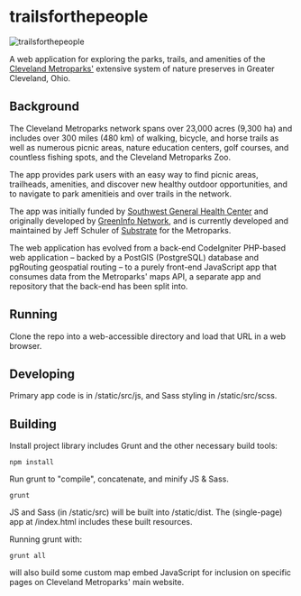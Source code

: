 trailsforthepeople
==================

![trailsforthepeople](https://raw.github.com/cleveland-metroparks/trailsforthepeople/master/static/images/misc/app-teaser.png)

A web application for exploring the parks, trails, and amenities of the [Cleveland Metroparks'](https://www.clevelandmetroparks.com/) extensive system of nature preserves in Greater Cleveland, Ohio.


Background
----------

The Cleveland Metroparks network spans over 23,000 acres (9,300 ha) and includes over 300 miles (480 km) of walking, bicycle, and horse trails as well as numerous picnic areas, nature education centers, golf courses, and countless fishing spots, and the Cleveland Metroparks Zoo.

The app provides park users with an easy way to find picnic areas, trailheads, amenities, and discover new healthy outdoor opportunities, and to navigate to park amenitieis and over trails in the network.

The app was initially funded by [Southwest General Health Center](https://www.swgeneral.com//) and originally developed by [GreenInfo Network](https://www.greeninfo.org/), and is currently developed and maintained by Jeff Schuler of [Substrate](https://www.websubstrate.com/) for the Metroparks.

The web application has evolved from a back-end CodeIgniter PHP-based web application – backed by a PostGIS (PostgreSQL) database and pgRouting geospatial routing – to a purely front-end JavaScript app that consumes data from the Metroparks' maps API, a separate app and repository that the back-end has been split into.


Running
-----------------

Clone the repo into a web-accessible directory and load that URL in a web browser.


Developing
---------------------

Primary app code is in /static/src/js, and Sass styling in /static/src/scss.


Building
---------------------

Install project library includes Grunt and the other necessary build tools:

````
npm install
````

Run grunt to "compile", concatenate, and minify JS & Sass.

````
grunt
````

JS and Sass (in /static/src) will be built into /static/dist. The (single-page) app at /index.html includes these built resources.

Running grunt with:

````
grunt all
````

will also build some custom map embed JavaScript for inclusion on specific pages on Cleveland Metroparks' main website.